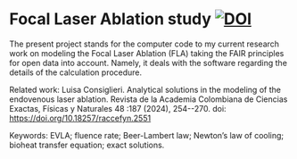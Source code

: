 # Focal Laser Ablation study [![DOI](https://zenodo.org/badge/915730068.svg)](https://doi.org/10.5281/zenodo.14993809)

The present project stands for the computer code to my current research work on modeling the Focal Laser Ablation (FLA)
taking the FAIR principles for open data into account.
Namely, it deals with the software regarding the details of the calculation procedure.

Related work: 
Luisa Consiglieri. Analytical solutions in the modeling of the endovenous laser ablation.
Revista de la Academia Colombiana de Ciencias Exactas, Físicas y Naturales 48 :187 (2024), 254--270. doi: https://doi.org/10.18257/raccefyn.2551

Keywords: EVLA; fluence rate; Beer-Lambert law; Newton’s law of cooling; bioheat transfer equation; exact solutions.
